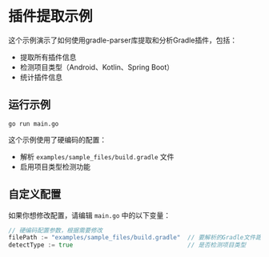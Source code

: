 # 插件提取示例

这个示例演示了如何使用gradle-parser库提取和分析Gradle插件，包括：

- 提取所有插件信息
- 检测项目类型（Android、Kotlin、Spring Boot）
- 统计插件信息

## 运行示例

```
go run main.go
```

这个示例使用了硬编码的配置：
- 解析 `examples/sample_files/build.gradle` 文件
- 启用项目类型检测功能

## 自定义配置

如果你想修改配置，请编辑 `main.go` 中的以下变量：

```go
// 硬编码配置参数，根据需要修改
filePath := "examples/sample_files/build.gradle"  // 要解析的Gradle文件路径
detectType := true                                // 是否检测项目类型
``` 